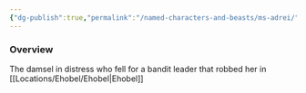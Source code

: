 ```yaml
---
{"dg-publish":true,"permalink":"/named-characters-and-beasts/ms-adrei/","tags":["NPC"],"updated":"2025-02-13T18:24:16.231+00:00"}
---
```



### Overview
The damsel in distress who fell for a bandit leader that robbed her in [[Locations/Ehobel/Ehobel\|Ehobel]]